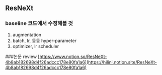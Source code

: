 ## ResNeXt

### **baseline 코드에서 수정해볼 것**
1. augmentation
2. batch, lr, 등등 hyper-parameter
3. optimizer, lr scheduler

###논문 review
[https://www.notion.so/ResNeXt-4b8ab182698d4f26adccc178e80fa1a6](https://hilini.notion.site/ResNeXt-4b8ab182698d4f26adccc178e80fa1a6)
